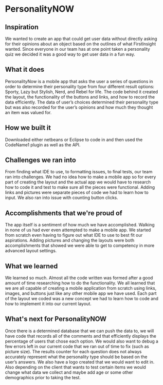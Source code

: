 # PersonalityNOW
## Inspiration
We wanted to create an app that could get user data without directly asking for their opinions about an object based on the outlines of what FirstInsight wanted. Since everyone in our team has at one point taken a personality quiz we decided it was a good way to get user data in a fun way.

## What it does
PersonalityNow is a mobile app that asks the user a series of questions in order to determine their personality type from four different result options: Sporty, Lazy but Stylish, Nerd, and Rebel for life. The code behind it created the layout, the functionality of the buttons and links, and how to record the data efficiently. The data of user’s choices determined their personality type but was also recorded for the user’s opinions and how much they thought an item was valued for. 

## How we built it
Downloaded either netbeans or Eclipse to code in  and then used the CodeName1 plugin as well as the API. 


## Challenges we ran into
From finding what IDE to use, to formatting issues, to final tests, our team ran into challenges. We had no idea how to make a mobile app so for every part of creating the layout and the actual app we would have to research how to code it and test to make sure all the pieces were functional. Adding links and pictures were separate pieces of code we had to learn how to input. We also ran into issue with counting button clicks. 

## Accomplishments that we're proud of
The app itself is a sentiment of how much we have accomplished. Walking in none of us had ever even attempted to make a mobile app. We started from scratch even having to figure out what IDE to use to best fit our aspirations. Adding pictures and changing the layouts were both accomplishments that showed we were able to get to competency in more advanced layout settings.

## What we learned
We learned so much. Almost all the code written was formed after a good amount of time researching how to do the functionality. We all learned that we are all capable of creating a mobile application from scratch using links, images, and buttons just like any other mobile app we have used. Each part of the layout we coded was a new concept we had to learn how to code and how to implement it into our current layout.

## What's next for PersonalityNOW
Once there is a determined database that we can push the data to, we will have code that records all of the comments and that  efficiently displays the percentage of users that chose each option. We would also want to debug a few errors left in our current code that we ran out of time to fix (such as picture size). The results counter for each question does not always accurately represent what the personality type should be based on the user’s answers. We also have a logo created that we would want to edit in. Also depending on the client that wants to test certain items we would change what data we collect and maybe add age or some other demographics prior to taking the test.

     
